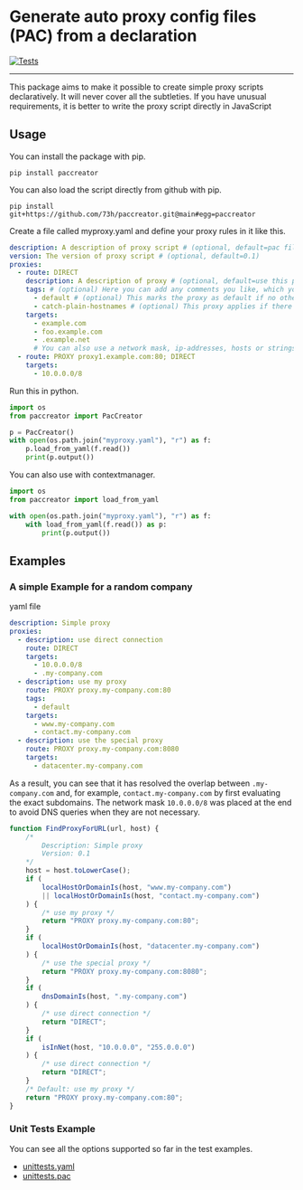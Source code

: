 # Generate auto proxy config files (PAC) from a declaration

[![Tests](https://github.com/73h/paccreator/actions/workflows/tests.yml/badge.svg)](https://github.com/73h/paccreator/actions/workflows/tests.yml)

---

This package aims to make it possible to create simple proxy scripts declaratively. It will never cover all the
subtleties. If you have unusual requirements, it is better to write the proxy script directly in JavaScript


## Usage

You can install the package with pip.
```
pip install paccreator
```

You can also load the script directly from github with pip.
```
pip install git+https://github.com/73h/paccreator.git@main#egg=paccreator
```

Create a file called myproxy.yaml and define your proxy rules in it like this.
```yaml
description: A description of proxy script # (optional, default=pac file for my company)
version: The version of proxy script # (optional, default=0.1)
proxies:
  - route: DIRECT
    description: A description of proxy # (optional, default=use this proxy)
    tags: # (optional) Here you can add any comments you like, which you can use to filter later. However, there are also standard annotations.
      - default # (optional) This marks the proxy as default if no other condition applies. if no default proxy is available, the first one is used.
      - catch-plain-hostnames # (optional) This proxy applies if there is no domain name in the hostname (no dots). You should not annotate this on several proxies.
    targets:
      - example.com
      - foo.example.com
      - .example.net
      # You can also use a network mask, ip-addresses, hosts or strings
  - route: PROXY proxy1.example.com:80; DIRECT
    targets:
      - 10.0.0.0/8
```

Run this in python.  
```python
import os
from paccreator import PacCreator

p = PacCreator()
with open(os.path.join("myproxy.yaml"), "r") as f:
    p.load_from_yaml(f.read())
    print(p.output())
```

You can also use with contextmanager.
```python
import os
from paccreator import load_from_yaml

with open(os.path.join("myproxy.yaml"), "r") as f:
    with load_from_yaml(f.read()) as p:
        print(p.output())
```

## Examples

### A simple Example for a random company

yaml file  
```yaml
description: Simple proxy
proxies:
  - description: use direct connection
    route: DIRECT
    targets:
      - 10.0.0.0/8
      - .my-company.com
  - description: use my proxy
    route: PROXY proxy.my-company.com:80
    tags:
      - default
    targets:
      - www.my-company.com
      - contact.my-company.com
  - description: use the special proxy
    route: PROXY proxy.my-company.com:8080
    targets:
      - datacenter.my-company.com
```

As a result, you can see that it has resolved the overlap between ``.my-company.com`` and,
for example, ``contact.my-company.com`` by first evaluating the exact subdomains.
The network mask ``10.0.0.0/8`` was placed at the end to avoid DNS queries when they are not necessary.  
```javascript
function FindProxyForURL(url, host) {
    /*
        Description: Simple proxy
        Version: 0.1
    */
    host = host.toLowerCase();
    if (
        localHostOrDomainIs(host, "www.my-company.com")
        || localHostOrDomainIs(host, "contact.my-company.com")
    ) {
        /* use my proxy */
        return "PROXY proxy.my-company.com:80";
    }
    if (
        localHostOrDomainIs(host, "datacenter.my-company.com")
    ) {
        /* use the special proxy */
        return "PROXY proxy.my-company.com:8080";
    }
    if (
        dnsDomainIs(host, ".my-company.com")
    ) {
        /* use direct connection */
        return "DIRECT";
    }
    if (
        isInNet(host, "10.0.0.0", "255.0.0.0")
    ) {
        /* use direct connection */
        return "DIRECT";
    }
    /* Default: use my proxy */
    return "PROXY proxy.my-company.com:80";
}
```

### Unit Tests Example

You can see all the options supported so far in the test examples.

- [unittests.yaml](src/examples/unittests.yaml)
- [unittests.pac](src/examples/unittests.pac)
